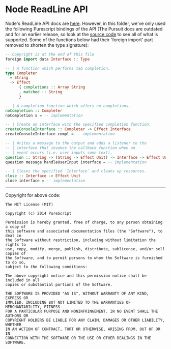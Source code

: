 # Node ReadLine API

Node's ReadLine API docs are [here](https://nodejs.org/api/readline.html). However, in this folder, we've only used the following Purescript bindings of the API (The Pursuit docs are outdated and for an earlier release, so look at the [source code](https://github.com/purescript-node/purescript-node-readline/blob/master/src/Node/ReadLine.purs) to see all of what is supported. Some of the functions below had their 'foreign import' part removed to shorten the type signature):
```purescript
-- Copyright is at the end of this file
foreign import data Interface :: Type

-- | A function which performs tab completion.
type Completer
  = String
  -> Effect
      { completions :: Array String
      , matched :: String
      }

-- | A completion function which offers no completions.
noCompletion :: Completer
noCompletion s = -- implementation

-- | Create an interface with the specified completion function.
createConsoleInterface :: Completer -> Effect Interface
createConsoleInterface compl = -- implementation

-- | Writes a message to the output and adds a listener to the
-- | interface that invokes the callback function when an
-- | event occurs (i.e. user inputs some text).
question :: String -> (String -> Effect Unit) -> Interface -> Effect Unit
question message handleUserInput interface = -- implementation

-- | Closes the specified `Interface` and cleans up resources.
close :: Interface -> Effect Unit
close interface = -- implementation
```
<hr>

Copyright for above code:

```
The MIT License (MIT)

Copyright (c) 2014 PureScript

Permission is hereby granted, free of charge, to any person obtaining a copy of
this software and associated documentation files (the "Software"), to deal in
the Software without restriction, including without limitation the rights to
use, copy, modify, merge, publish, distribute, sublicense, and/or sell copies of
the Software, and to permit persons to whom the Software is furnished to do so,
subject to the following conditions:

The above copyright notice and this permission notice shall be included in all
copies or substantial portions of the Software.

THE SOFTWARE IS PROVIDED "AS IS", WITHOUT WARRANTY OF ANY KIND, EXPRESS OR
IMPLIED, INCLUDING BUT NOT LIMITED TO THE WARRANTIES OF MERCHANTABILITY, FITNESS
FOR A PARTICULAR PURPOSE AND NONINFRINGEMENT. IN NO EVENT SHALL THE AUTHORS OR
COPYRIGHT HOLDERS BE LIABLE FOR ANY CLAIM, DAMAGES OR OTHER LIABILITY, WHETHER
IN AN ACTION OF CONTRACT, TORT OR OTHERWISE, ARISING FROM, OUT OF OR IN
CONNECTION WITH THE SOFTWARE OR THE USE OR OTHER DEALINGS IN THE SOFTWARE.
```
